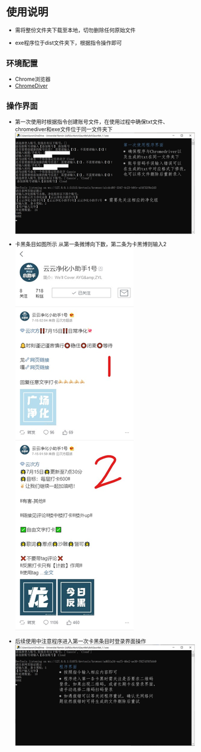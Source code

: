 # 使用说明
+ 需将整份文件夹下载至本地，切勿删除任何原始文件

+ exe程序位于dist文件夹下，根据指令操作即可

## 环境配置
+ Chrome浏览器
+ [ChromeDiver](https://chromedriver.chromium.org/downloads)

## 操作界面
+ 第一次使用时根据指令创建账号文件，在使用过程中确保txt文件、chromediver和exe文件位于同一文件夹下
![1-first_login](./build/instruction/1-first_login.JPG)

+ 卡黑条目如图所示
从第一条微博向下数，第二条为卡黑博则输入2
![2](./build/instruction/2.JPG)

+ 后续使用中注意程序进入第一次卡黑条目时登录界面操作
![3](./build/instruction/3.JPG
)

